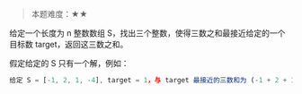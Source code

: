 > 本题难度：★★

给定一个长度为 n 整数数组 S，找出三个整数，使得三数之和最接近给定的一个目标数 target，返回这三数之和。

假定给定的 S 只有一个解，例如：

```js
给定 S = [-1, 2, 1, -4], target = 1，与 target 最接近的三数和为 (-1 + 2 + 1 = 2)，输出 2.
```
